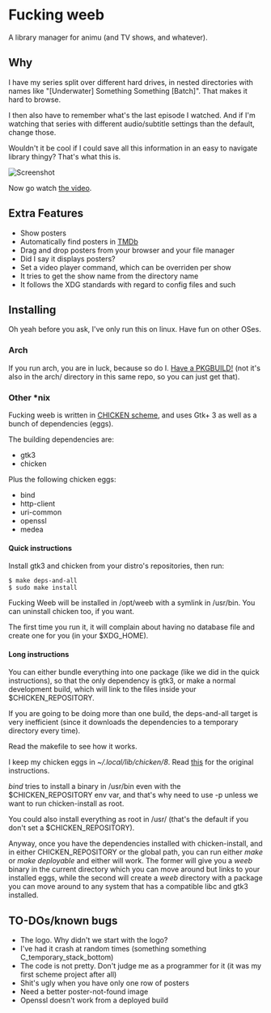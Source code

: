 Fucking weeb
============

A library manager for animu (and TV shows, and whatever).

## Why

I have my series split over different hard drives,
in nested directories with names like
"[Underwater] Something Something [Batch]".
That makes it hard to browse.

I then also have to remember what's the last episode I watched.
And if I'm watching that series with different
audio/subtitle settings than the default, change those.

Wouldn't it be cool if I could save all this information
in an easy to navigate library thingy? That's what this is.

![Screenshot](https://www.cosarara.me/jaume/images/fucking_weeb_screenshot.png)


Now go watch [the video].

## Extra Features

* Show posters
* Automatically find posters in [TMDb]
* Drag and drop posters from your browser and your file manager
* Did I say it displays posters?
* Set a video player command, which can be overriden
  per show
* It tries to get the show name from the directory name
* It follows the XDG standards with regard to config files and such

## Installing

Oh yeah before you ask, I've only run this on linux.
Have fun on other OSes.

### Arch

If you run arch, you are in luck, because so do I.
[Have a PKGBUILD!](https://aur.archlinux.org/packages/weeb-git/)
(not it's also in the arch/ directory in this same repo, so you can
just get that).

### Other *nix

Fucking weeb is written in [CHICKEN scheme], and uses
Gtk+ 3 as well as a bunch of dependencies (eggs).

The building dependencies are:

* gtk3
* chicken

Plus the following chicken eggs:

* bind
* http-client
* uri-common
* openssl
* medea

#### Quick instructions

Install gtk3 and chicken from your distro's repositories, then run:

    $ make deps-and-all
    $ sudo make install

Fucking Weeb will be installed in /opt/weeb with a symlink in /usr/bin.
You can uninstall chicken too, if you want.

The first time you run it, it will complain about having no database
file and create one for you (in your $XDG_HOME).

#### Long instructions

You can either bundle everything into one package
(like we did in the quick instructions),
so that the only dependency is gtk3, or make a normal development build, which
will link to the files inside your $CHICKEN_REPOSITORY.

If you are going to be doing more than one build, the deps-and-all target
is very inefficient (since it downloads the dependencies to a temporary directory
every time).

Read the makefile to see how it works.

I keep my chicken eggs in _~/.local/lib/chicken/8_.
Read [this][chicken-install] for the original instructions.

_bind_ tries to install a binary in /usr/bin even with the $CHICKEN_REPOSITORY
env var, and that's why need to use -p unless we want to run chicken-install as root.

You could also install everything as root in /usr/ (that's the default if you don't
set a $CHICKEN_REPOSITORY).

Anyway, once you have the dependencies installed with chicken-install, and
in either CHICKEN_REPOSITORY or the global path, you can run either
_make_ or _make deployable_ and either will work.
The former will give you a _weeb_ binary in the current directory which
you can move around but links to your installed eggs, while the
second will create a _weeb_ directory with a package you can
move around to any system that has a compatible libc and gtk3 installed.

## TO-DOs/known bugs

* The logo. Why didn't we start with the logo?
* I've had it crash at random times (something something C_temporary_stack_bottom)
* The code is not pretty. Don't judge me as a programmer for it
  (it was my first scheme project after all)
* Shit's ugly when you have only one row of posters
* Need a better poster-not-found image
* Openssl doesn't work from a deployed build

[the video]: http://www.cosarara.me/jaume/files/videos/fucking-weeb.webm
[TMDb]: https://www.themoviedb.org/
[CHICKEN scheme]: https://call-cc.org/
[chicken-install]: https://wiki.call-cc.org/man/4/Extensions#changing-repository-location
